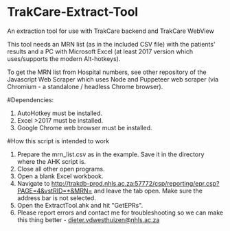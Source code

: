 # TrakCare-Extract-Tool
An extraction tool for use with TrakCare backend and TrakCare WebView

This tool needs an MRN list (as in the included CSV file) with the patients' results and a PC with Microsoft Excel (at least 2017 version which uses/supports the modern Alt-hotkeys).

To get the MRN list from Hospital numbers, see other repository of the Javascript Web Scraper which uses Node and Puppeteer web scraper (via Chromium - a standalone / headless Chrome browser).

#Dependencies:
1. AutoHotkey must be installed.
2. Excel >2017 must be installed.
3. Google Chrome web browser must be installed.

#How this script is intended to work
1. Prepare the mrn_list.csv as in the example.  Save it in the directory where the AHK script is.
2. Close all other open programs.
3. Open a blank Excel workbook.
4. Navigate to http://trakdb-prod.nhls.ac.za:57772/csp/reporting/epr.csp?PAGE=4&vstRID=*&MRN= and leave the tab open.  Make sure the address bar is not selected.
5. Open the ExtractTool.ahk and hit "GetEPRs".
6. Please report errors and contact me for troubleshooting so we can make this thing better - dieter.vdwesthuizen@nhls.ac.za
